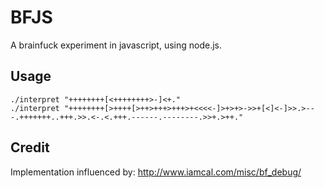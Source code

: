 # BFJS

A brainfuck experiment in javascript, using node.js.

## Usage
```
./interpret "++++++++[<++++++++>-]<+."
./interpret "++++++++[>++++[>++>+++>+++>+<<<<-]>+>+>->>+[<]<-]>>.>---.+++++++..+++.>>.<-.<.+++.------.--------.>>+.>++."
```

## Credit

Implementation influenced by: http://www.iamcal.com/misc/bf_debug/
